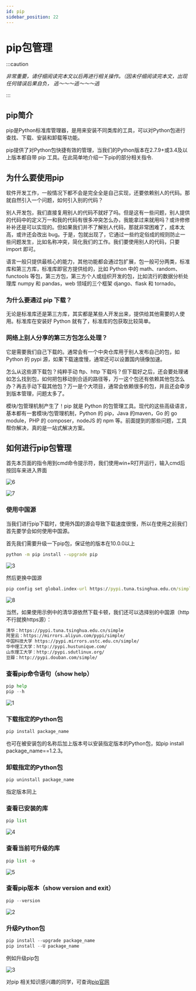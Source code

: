 ```yaml
---
id: pip
sidebar_position: 22
---
```


# pip包管理

:::caution

*非常重要，请仔细阅读完本文以后再进行相关操作。（因未仔细阅读完本文，出现任何错误后果自负， 逃～～～逃～～～逃*

:::

## pip简介

pip是Python标准库管理器，是用来安装不同类库的工具，可以对Python包进行查找、下载、安装和卸载等功能。

pip提供了对Python包快捷有效的管理，当我们的Python版本在2.7.9+或3.4及以上版本都自带 pip 工具。在此简单地介绍一下pip的部分相关指令.

## 为什么要使用pip

软件开发工作，一般情况下都不会是完全全是自己实现，还要依赖别人的代码。那就自然引入一个问题，如何引入别的代码？

别人开发包，我们直接复用别人的代码不就好了吗。但是这有一些问题，别人提供的代码中的定义万一和我的代码有很多冲突怎么办，我能拿过来就用吗？或许修修补补还是可以实现的。但如果我们并不了解别人代码，那就非常困难了，成本太高，或许还会改出 bug。于是，包就出现了，它通过一些约定俗成的规则防止一些问题发生，比如名称冲突，简化我们的工作。我们要使用别人的代码，只要 import 即可。

语言一般只提供最核心的能力，其他功能都会通过包扩展，包一般可分两类，标准库和第三方库，标准库即官方提供给的，比如 Python 中的 math、random、functools 等包，第三方包，第三方个人或组织开发的包，比如流行的数据分析处理库 numpy 和 pandas，web 领域的三个框架 django、flask 和 tornado。

### 为什么要通过 pip 下载？

无论是标准库还是第三方库，其实都是某些人开发出来，提供给其他需要的人使用。标准库在安装好 Python 就有了，标准库的包获取比较简单。

### 网络上别人分享的第三方包怎么处理？

它是需要我们自己下载的。通常会有一个中央仓库用于别人发布自己的包，如 Python 的 pypi 源，如果下载速度慢，通常还可以设置国内镜像加速。

怎么从这些源下载包？纯粹手动 ftp、http 下载吗？但下载好之后，还会要处理诸如怎么找到包，如何把包移动到合适的路径等，万一这个包还有依赖其他包怎么办？再去手动下载其他包？万一是个大项目，通常会依赖很多的包，并且还会牵涉到版本管理，问题太多了。

模块/包管理机制产生了！pip 就是 Python 的包管理工具。现代的这些高级语言，基本都有一套模块/包管理机制，Python 的 pip，Java 的maven，Go 的 go module，PHP 的 composer，nodeJS 的 npm 等。前面提到的那些问题，工具帮你解决，真的是一站式解决方案。

## 如何进行pip包管理

首先本页面的指令用到cmd命令提示符，我们使用win+R打开运行，输入cmd后按回车来进入界面

![6](./img/pip_6.png)

![7](./img/pip_7.png)

### 使用中国源

当我们进行pip下载时，使用外国的源会导致下载速度很慢，所以在使用之前我们首先要学会如何使用中国源。

首先我们需要升级一下pip包，保证他的版本在10.0.0以上

```cmd
python -m pip install --upgrade pip
```

![3](./img/pip_3.png)

然后更换中国源

```cmd
pip config set global.index-url https://pypi.tuna.tsinghua.edu.cn/simple
```

![8](./img/pip_8.png)

当然，如果使用示例中的清华源依然下载卡顿，我们还可以选择别的中国源（http不行就换https源）：

```txt
清华：https://pypi.tuna.tsinghua.edu.cn/simple
阿里云：https://mirrors.aliyun.com/pypi/simple/
中国科技大学 https://pypi.mirrors.ustc.edu.cn/simple/
华中理工大学：http://pypi.hustunique.com/
山东理工大学：http://pypi.sdutlinux.org/
豆瓣：http://pypi.douban.com/simple/
```

### 查看pip命令语句（show help）

```py
pip help
pip --h
```

![1](./img/pip_1.png)

### 下载指定的Python包

```py
pip install package_name
```

也可在被安装包的名称后加上版本号以安装指定版本的Python包，如pip install package_name==1.2.3。

### 卸载指定的Python包

```py
pip uninstall package_name
```

指定版本同上

### 查看已安装的库

```py
pip list
```

![4](./img/pip_4.png)

### 查看当前可升级的库

```py
pip list -o
```

![5](./img/pip_5.png)

### 查看pip版本（show version and exit）

```py
pip --version
```

![2](./img/pip_2.png)

### 升级Python包

```py
pip install --upgrade package_name
pip install --U package_name
```

例如升级pip包

![3](./img/pip_3.png)

对pip 相关知识感兴趣的同学，可查询[pip官网](https://pypi.org/project/pip/)
